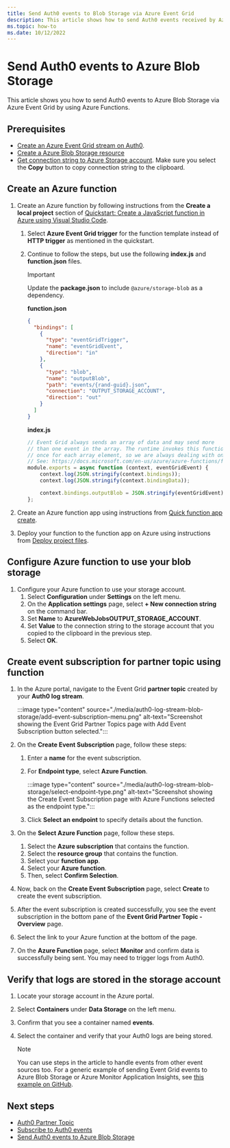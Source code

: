 ```yaml
---
title: Send Auth0 events to Blob Storage via Azure Event Grid
description: This article shows how to send Auth0 events received by Azure Event Grid to Azure Blob Storage by using Azure Functions.
ms.topic: how-to
ms.date: 10/12/2022
---
```


# Send Auth0 events to Azure Blob Storage
This article shows you how to send Auth0 events to Azure Blob Storage via Azure Event Grid by using Azure Functions.

## Prerequisites
- [Create an Azure Event Grid stream on Auth0](https://marketplace.auth0.com/integrations/azure-log-streaming).
- [Create a Azure Blob Storage resource](../storage/common/storage-account-create.md?tabs=azure-portal)
- [Get connection string to Azure Storage account](../storage/common/storage-account-keys-manage.md?toc=%2Fazure%2Fstorage%2Fblobs%2Ftoc.json&tabs=azure-portal#view-account-access-keys). Make sure you select the **Copy** button to copy connection string to the clipboard.

## Create an Azure function
1. Create an Azure function by following instructions from the **Create a local project** section of [Quickstart: Create a JavaScript function in Azure using Visual Studio Code](../azure-functions/create-first-function-vs-code-node.md?pivots=nodejs-model-v3).
   1. Select **Azure Event Grid trigger** for the function template instead of **HTTP trigger** as mentioned in the quickstart.
   1. Continue to follow the steps, but use the following **index.js** and **function.json** files.

      > [!IMPORTANT]
      > Update the **package.json** to include `@azure/storage-blob` as a dependency.

      **function.json**

      ```json
      {
        "bindings": [
          {
            "type": "eventGridTrigger",
            "name": "eventGridEvent",
            "direction": "in"
          },
          {
            "type": "blob",
            "name": "outputBlob",
            "path": "events/{rand-guid}.json",
            "connection": "OUTPUT_STORAGE_ACCOUNT",
            "direction": "out"
          }
        ]
      }
      ```

      **index.js**

      ```javascript
      // Event Grid always sends an array of data and may send more
      // than one event in the array. The runtime invokes this function
      // once for each array element, so we are always dealing with one.
      // See: https://docs.microsoft.com/en-us/azure/azure-functions/functions-bindings-event-grid-trigger?tabs=
      module.exports = async function (context, eventGridEvent) {
          context.log(JSON.stringify(context.bindings));
          context.log(JSON.stringify(context.bindingData));

          context.bindings.outputBlob = JSON.stringify(eventGridEvent);
      };
      ```

1. Create an Azure function app using instructions from [Quick function app create](../azure-functions/functions-develop-vs-code.md?tabs=csharp#quick-function-app-create).
1. Deploy your function to the function app on Azure using instructions from [Deploy project files](../azure-functions/functions-develop-vs-code.md?tabs=csharp#republish-project-files).

## Configure Azure function to use your blob storage
1. Configure your Azure function to use your storage account.
    1. Select **Configuration** under **Settings** on the left menu.
    1. On the **Application settings** page, select **+ New connection string** on the command bar.
    1. Set **Name** to **AzureWebJobsOUTPUT_STORAGE_ACCOUNT**.
    1. Set **Value** to the connection string to the storage account that you copied to the clipboard in the previous step.
    1. Select **OK**.

## Create event subscription for partner topic using function

1. In the Azure portal, navigate to the Event Grid **partner topic** created by your **Auth0 log stream**.

    :::image type="content" source="./media/auth0-log-stream-blob-storage/add-event-subscription-menu.png" alt-text="Screenshot showing the Event Grid Partner Topics page with Add Event Subscription button selected.":::
1. On the **Create Event Subscription** page, follow these steps:
    1. Enter a **name** for the event subscription.
    1. For **Endpoint type**, select **Azure Function**.

        :::image type="content" source="./media/auth0-log-stream-blob-storage/select-endpoint-type.png" alt-text="Screenshot showing the Create Event Subscription page with Azure Functions selected as the endpoint type.":::
    1. Click **Select an endpoint** to specify details about the function.
1. On the **Select Azure Function** page, follow these steps.
    1. Select the **Azure subscription** that contains the function.
    1. Select the **resource group** that contains the function.
    1. Select your **function app**.
    1. Select your **Azure function**.
    1. Then, select **Confirm Selection**.
1. Now, back on the **Create Event Subscription** page, select **Create** to create the event subscription.
1. After the event subscription is created successfully, you see the event subscription in the bottom pane of the **Event Grid Partner Topic - Overview** page.
1. Select the link to your Azure function at the bottom of the page.
1. On the **Azure Function** page, select **Monitor** and confirm data is successfully being sent. You may need to trigger logs from Auth0.

## Verify that logs are stored in the storage account

1. Locate your storage account in the Azure portal.
1. Select **Containers** under **Data Storage** on the left menu.
1. Confirm that you see a container named **events**.
1. Select the container and verify that your Auth0 logs are being stored.

    > [!NOTE]
    > You can use steps in the article to handle events from other event sources too. For a generic example of sending Event Grid events to Azure Blob Storage or Azure Monitor Application Insights, see [this example on GitHub](https://github.com/awkwardindustries/azure-monitor-handler).

## Next steps

- [Auth0 Partner Topic](auth0-overview.md)
- [Subscribe to Auth0 events](auth0-how-to.md)
- [Send Auth0 events to Azure Blob Storage](auth0-log-stream-blob-storage.md)
